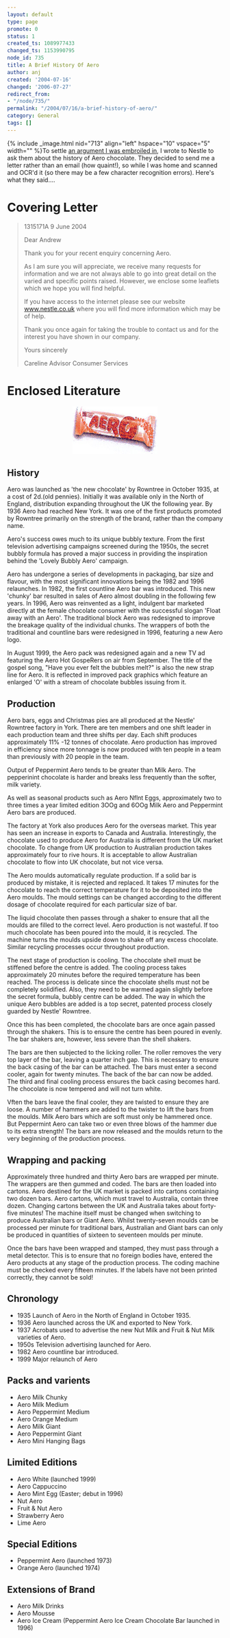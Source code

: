 ```yaml
---
layout: default
type: page
promote: 0
status: 1
created_ts: 1089977433
changed_ts: 1153990795
node_id: 735
title: A Brief History Of Aero
author: anj
created: '2004-07-16'
changed: '2006-07-27'
redirect_from:
- "/node/735/"
permalink: "/2004/07/16/a-brief-history-of-aero/"
category: General
tags: []
---
```

{% include _image.html nid="713" align="left" hspace="10" vspace="5" width="" %}To settle [an argument I was embroiled in](http://anjackson.net/node/714), I wrote to Nestle to ask them about the history of Aero chocolate.  They decided to send me a letter rather than an email (how quaint!), so while I was home and scanned and OCR'd it (so there may be a few character recognition errors).  Here's what they said....
<!--break-->

# Covering Letter

> 1315171A                     9 June 2004
> 
> Dear Andrew
> 
> Thank you for your recent enquiry concerning Aero.
> 
> As I am sure you will appreciate, we receive many requests for information and we are not always able to go into great detail on the varied and specific points raised.  However, we enclose some leaflets which we hope you will find helpful.
> 
> If you have access to the internet please see our website www.nestle.co.uk where you will find more information which may be of help.
> 
> Thank you once again for taking the trouble to contact us and for the interest you have shown in our company.
> 
> Yours sincerely
> 
> Careline Advisor
> Consumer Services

# Enclosed Literature

<div align="center">
<img src="/image/images/aerobar-736.jpg" border="0"/>
</div>

## History
Aero was launched as 'the new chocolate' by Rowntree in October
1935, at a cost of 2d.(old pennies).  Initially it was available only in
the North of England, distribution expanding throughout the UK
the following year.  By 1936 Aero had reached New York.  It was one
of the first products promoted by Rowntree primarily on the
strength of the brand, rather than the company name.

Aero's success owes much to its unique bubbly texture.  From the
first television advertising campaigns screened during the 1950s, the
secret bubbly formula has proved a major success in providing the
inspiration behind the 'Lovely Bubbly Aero' campaign.

Aero has undergone a series of developments in packaging, bar size
and flavour, with the most significant innovations being the 1982
and 1996 relaunches.  In 1982, the first countline Aero bar was
introduced.  This new 'chunky' bar resulted in sales of Aero almost
doubling in the following few years.  In 1996, Aero was reinvented as
a light, indulgent bar marketed directly at the female chocolate
consumer with the successful slogan 'Float away with an Aero'.  The
traditional block Aero was redesigned to improve the breakage
quality of the individual chunks.  The wrappers of both the
traditional and countline bars were redesigned in 1996, featuring a
new Aero logo.

In August 1999, the Aero pack was redesigned again and a new TV
ad featuring the Aero Hot GospeRers on air from September.  The
title of the gospel song, "Have you ever felt the bubbles melt?" is
also the new strap line for Aero.  It is reflected in improved pack
graphics which feature an enlarged 'O' with a stream of chocolate
bubbles issuing from it.

## Production
Aero bars, eggs and Christmas pies are all produced at the Nestle'
Rowntree factory in York.  There are ten members and one shift
leader in each production team and three shifts per day.  Each shift
produces approximately 11% -12 tonnes of chocolate.  Aero
production has improved in efficiency since more tonnage is now
produced with ten people in a team than previously with 20 people
in the team.

Output of Peppermint Aero tends to be greater than Milk Aero.  The
pepperinint chocolate is harder and breaks less frequently than the
softer, milk variety.

As well as seasonal products such as Aero Nflnt Eggs, approximately
two to three times a year limited edition 3OOg and 6OOg Milk Aero
and Peppermint Aero bars are produced.

The factory at York also produces Aero for the overseas market.
This year has seen an increase in exports to Canada and Australia.
Interestingly, the chocolate used to produce Aero for Australia is
different from the UK market chocolate.  To change from UK
production to Australian production takes approximately four to
rive hours.  It is acceptable to allow Australian chocolate to flow into
UK chocolate, but not vice versa.

The Aero moulds automatically regulate production.  If a solid bar is
produced by mistake, it is rejected and replaced.  It takes 17 minutes
for the chocolate to reach the correct temperature for it to be
deposited into the Aero moulds.  The mould settings can be changed
according to the different dosage of chocolate required for each
particular size of bar.

The liquid chocolate then passes through a shaker to ensure that all
the moulds are filled to the correct level. Aero production is not
wasteful.  If too much chocolate has been poured into the mould, it is
recycled.  The machine turns the moulds upside down to shake off
any excess chocolate.  Similar recycling processes occur throughout
production.

The next stage of production is cooling.  The chocolate shell must be
stiffened before the centre is added.  The cooling process takes
approximately 20 minutes before the required temperature has been
reached.  The process is delicate since the chocolate shells must not
be completely solidified.  Also, they need to be warmed again slightly
before the secret formula, bubbly centre can be added.  The way in
which the unique Aero bubbles are added is a top secret, patented
process closely guarded by Nestle' Rowntree.

Once this has been completed, the chocolate bars are once again
passed through the shakers.  This is to ensure the centre has been
poured in evenly.  The bar shakers are, however, less severe than the
shell shakers.

The bars are then subjected to the licking roller.  The roller removes
the very top layer of the bar, leaving a quarter inch gap.  This is
necessary to ensure the back casing of the bar can be attached.  The
bars must enter a second cooler, again for twenty minutes.  The back
of the bar can now be added.  The third and final cooling process
ensures the back casing becomes hard.  The chocolate is now
tempered and will not turn white.

Vften the bars leave the final cooler, they are twisted to ensure they
are loose.  A number of hammers are added to the twister to lift the
bars from the moulds.  Milk Aero bars which are soft must only be
hammered once.  But Peppermint Aero can take two or even three
blows of the hammer due to its extra strength!  The bars are now
released and the moulds return to the very beginning of the
production process.

## Wrapping and packing

Approximately three hundred and thirty Aero bars are wrapped per
minute.  The wrappers are then gummed and coded.  The bars are
then loaded into cartons.  Aero destined for the UK market is packed
into cartons containing two dozen bars.  Aero cartons, which must
travel to Australia, contain three dozen.  Changing cartons between
the UK and Australia takes about forty-five minutes!  The machine
itself must be changed when switching to produce Australian bars
or Giant Aero.  Whilst twenty-seven moulds can be processed per
minute for traditional bars, Australian and Giant bars can only be
produced in quantities of sixteen to seventeen moulds per minute.

Once the bars have been wrapped and stamped, they must pass
through a metal detector.  This is to ensure that no foreign bodies
have, entered the Aero products at any stage of the production
process.  The coding machine must be checked every fifteen minutes.
If the labels have not been printed correctly, they cannot be sold!

## Chronology

- 1935 Launch of Aero in the North of England in October 1935.
- 1936 Aero launched across the UK and exported to New York.
- 1937 Acrobats used to advertise the new Nut Milk and Fruit & Nut Milk varieties of Aero.
- 1950s Television advertising launched for Aero.
- 1982 Aero countline bar introduced.
- 1999 Major relaunch of Aero

## Packs and varients

* Aero Milk Chunky
* Aero Milk Medium
* Aero Peppermint Medium
* Aero Orange Medium
* Aero Milk Giant
* Aero Peppermint Giant
* Aero Mini Hanging Bags

## Limited Editions

* Aero White (launched 1999)
* Aero Cappuccino
* Aero Mint Egg (Easter; debut in 1996)
* Nut Aero
* Fruit & Nut Aero
* Strawberry Aero
* Lime Aero

## Special Editions

* Peppermint Aero (launched 1973)
* Orange Aero (launched 1974)

## Extensions of Brand

* Aero Milk Drinks
* Aero Mousse
* Aero Ice Cream (Peppermint Aero Ice Cream Chocolate Bar launched in 1996)


